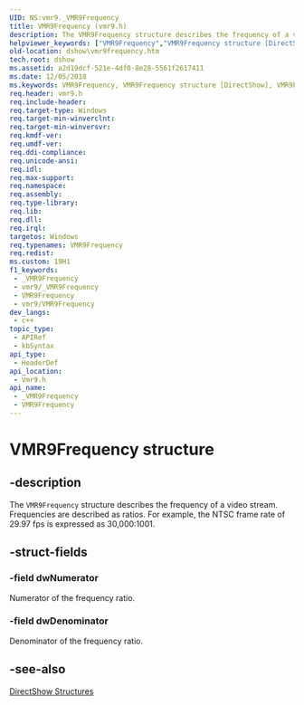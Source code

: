 ```yaml
---
UID: NS:vmr9._VMR9Frequency
title: VMR9Frequency (vmr9.h)
description: The VMR9Frequency structure describes the frequency of a video stream. Frequencies are described as ratios. For example, the NTSC frame rate of 29.97 fps is expressed as 30,000:1001.
helpviewer_keywords: ["VMR9Frequency","VMR9Frequency structure [DirectShow]","VMR9FrequencyStructure","dshow.vmr9frequency","vmr9/VMR9Frequency"]
old-location: dshow\vmr9frequency.htm
tech.root: dshow
ms.assetid: a2d19dcf-521e-4df0-8e28-5561f2617411
ms.date: 12/05/2018
ms.keywords: VMR9Frequency, VMR9Frequency structure [DirectShow], VMR9FrequencyStructure, dshow.vmr9frequency, vmr9/VMR9Frequency
req.header: vmr9.h
req.include-header: 
req.target-type: Windows
req.target-min-winverclnt: 
req.target-min-winversvr: 
req.kmdf-ver: 
req.umdf-ver: 
req.ddi-compliance: 
req.unicode-ansi: 
req.idl: 
req.max-support: 
req.namespace: 
req.assembly: 
req.type-library: 
req.lib: 
req.dll: 
req.irql: 
targetos: Windows
req.typenames: VMR9Frequency
req.redist: 
ms.custom: 19H1
f1_keywords:
 - _VMR9Frequency
 - vmr9/_VMR9Frequency
 - VMR9Frequency
 - vmr9/VMR9Frequency
dev_langs:
 - c++
topic_type:
 - APIRef
 - kbSyntax
api_type:
 - HeaderDef
api_location:
 - Vmr9.h
api_name:
 - _VMR9Frequency
 - VMR9Frequency
---
```


# VMR9Frequency structure


## -description

The <code>VMR9Frequency</code> structure describes the frequency of a video stream. Frequencies are described as ratios. For example, the NTSC frame rate of 29.97 fps is expressed as 30,000:1001.

## -struct-fields

### -field dwNumerator

Numerator of the frequency ratio.

### -field dwDenominator

Denominator of the frequency ratio.

## -see-also

<a href="/windows/desktop/DirectShow/directshow-structures">DirectShow Structures</a>

